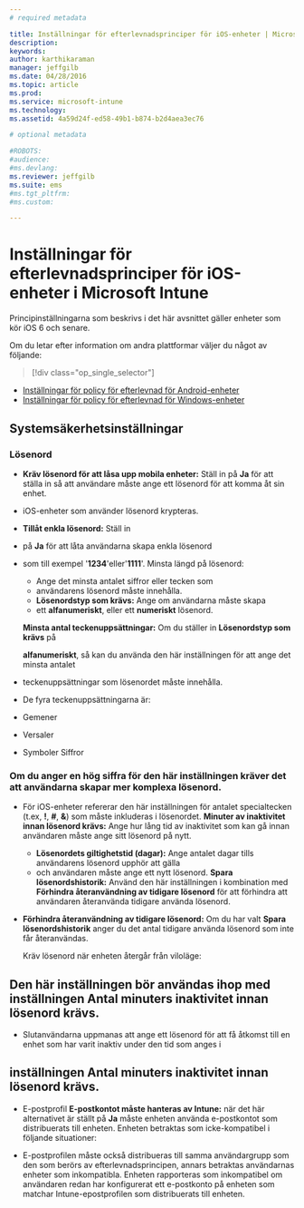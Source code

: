 ```yaml
---
# required metadata

title: Inställningar för efterlevnadsprinciper för iOS-enheter | Microsoft Intune
description:
keywords:
author: karthikaraman
manager: jeffgilb
ms.date: 04/28/2016
ms.topic: article
ms.prod:
ms.service: microsoft-intune
ms.technology:
ms.assetid: 4a59d24f-ed58-49b1-b874-b2d4aea3ec76

# optional metadata

#ROBOTS:
#audience:
#ms.devlang:
ms.reviewer: jeffgilb
ms.suite: ems
#ms.tgt_pltfrm:
#ms.custom:

---
```



# Inställningar för efterlevnadsprinciper för iOS-enheter i Microsoft Intune

Principinställningarna som beskrivs i det här avsnittet gäller enheter som kör iOS 6 och senare.

Om du letar efter information om andra plattformar väljer du något av följande:
> [!div class="op_single_selector"]
- [Inställningar för policy för efterlevnad för Android-enheter](android-compliance-policy-settings-in-microsoft-intune.md)
- [Inställningar för policy för efterlevnad för Windows-enheter](windows-compliance-policy-settings-in-microsoft-intune.md)

## Systemsäkerhetsinställningar
### Lösenord
- **Kräv lösenord för att låsa upp mobila enheter:**    Ställ in på **Ja** för att ställa in så att användare måste ange ett lösenord för att komma åt sin enhet.

- iOS-enheter som använder lösenord krypteras.

-  **Tillåt enkla lösenord:** Ställ in
- på **Ja** för att låta användarna skapa enkla lösenord

- som till exempel '**1234**'eller'**1111**'. Minsta längd på lösenord:
  -   Ange det minsta antalet siffror eller tecken som
  -   användarens lösenord måste innehålla.
  -   **Lösenordstyp som krävs:** Ange om användarna måste skapa
  -   ett **alfanumeriskt**, eller ett **numeriskt** lösenord.

  **Minsta antal teckenuppsättningar:** Om du ställer in **Lösenordstyp som krävs** på

  **alfanumeriskt**, så kan du använda den här inställningen för att ange det minsta antalet
- teckenuppsättningar som lösenordet måste innehålla.

- De fyra teckenuppsättningarna är:

- Gemener

- Versaler

- Symboler Siffror

### Om du anger en hög siffra för den här inställningen kräver det att användarna skapar mer komplexa lösenord.
- För iOS-enheter refererar den här inställningen för antalet specialtecken (t.ex, **!**, **#**, **&amp;**) som måste inkluderas i lösenordet. **Minuter av inaktivitet innan lösenord krävs:**  Ange hur lång tid av inaktivitet som kan gå innan användaren måste ange sitt lösenord på nytt.
  - **Lösenordets giltighetstid (dagar):** Ange antalet dagar tills användarens lösenord upphör att gälla
  - och användaren måste ange ett nytt lösenord. **Spara lösenordshistorik:** Använd den här inställningen i kombination med **Förhindra återanvändning av tidigare lösenord** för att förhindra att användaren återanvända tidigare använda lösenord.


- **Förhindra återanvändning av tidigare lösenord:** Om du har valt **Spara lösenordshistorik** anger du det antal tidigare använda lösenord som inte får återanvändas.

     Kräv lösenord när enheten återgår från viloläge:

## Den här inställningen bör användas ihop med inställningen **Antal minuters inaktivitet innan lösenord krävs**.

- Slutanvändarna uppmanas att ange ett lösenord för att få åtkomst till en enhet som har varit inaktiv under den tid som anges i

##  inställningen **Antal minuters inaktivitet innan lösenord krävs**.
- E-postprofil
**E-postkontot måste hanteras av Intune:** när det här alternativet är ställt på **Ja** måste enheten använda e-postkontot som distribuerats till enheten. Enheten betraktas som icke-kompatibel i följande situationer:

- E-postprofilen måste också distribueras till samma användargrupp som den som berörs av efterlevnadsprincipen, annars betraktas användarnas enheter som inkompatibla. Enheten rapporteras som inkompatibel om användaren redan har konfigurerat ett e-postkonto på enheten som matchar Intune-epostprofilen som distribuerats till enheten.


<!--HONumber=May16_HO2-->


